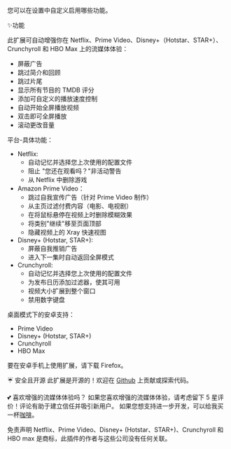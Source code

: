 您可以在设置中自定义启用哪些功能。

✨功能

此扩展可自动增强你在 Netflix、Prime Video、Disney+（Hotstar、STAR+）、Crunchyroll 和 HBO Max 上的流媒体体验：

<ul>
<li>屏蔽广告</li>
<li>跳过简介和回顾</li>
<li>跳过片尾</li>
<li>显示所有节目的 TMDB 评分</li>
<li>添加可自定义的播放速度控制</li>
<li>自动开始全屏播放视频</li>
<li>双击即可全屏播放</li>
<li>滚动更改音量</li>
</ul>

平台-具体功能：

<ul>
<li>Netflix:
  <ul>
    <li>自动记忆并选择您上次使用的配置文件</li>
    <li>阻止 "您还在观看吗？"非活动警告</li>
    <li>从 Netflix 中删除游戏</li>
  </ul>
</li>

<li>Amazon Prime Video：
  <ul>
    <li>跳过自我宣传广告（针对 Prime Video 制作）</li>
    <li>从主页过滤付费内容（电影、电视剧）</li>
    <li>在将鼠标悬停在视频上时删除模糊效果</li>
    <li>将类别"继续"移至页面顶部</li>
    <li>隐藏视频上的 Xray 快速视图</li>
  </ul>
</li>

<li>Disney+ (Hotstar, STAR+):
  <ul>
    <li>屏蔽自我推销广告</li>
    <li>进入下一集时自动返回全屏模式</li>
  </ul>
</li>

<li>Crunchyroll:
  <ul>
    <li>自动记忆并选择您上次使用的配置文件</li>
    <li>为发布日历添加过滤器，使其可用</li>
    <li>视频大小扩展到整个窗口</li>
    <li>禁用数字键盘</li>
  </ul>
</li>
</ul>

桌面模式下的安卓支持：

<ul>
<li>Prime Video</li>
<li>Disney+ (Hotstar, STAR+)</li>
<li>Crunchyroll</li>
<li>HBO Max</li>
</ul>
要在安卓手机上使用扩展，请下载 Firefox。

☔ 安全且开源
此扩展是开源的！欢迎在 <a href="https://github.com/Dreamlinerm/Netflix-Prime-Auto-Skip" target="_blank">Github</a> 上贡献或探索代码。

💕 喜欢增强的流媒体体验吗？
如果您喜欢增强的流媒体体验，请考虑留下 5 星评价！评论有助于建立信任并吸引新用户。
如果您想支持进一步开发，可以给我买一杯<a href="https://github.com/sponsors/Dreamlinerm" target="_blank">咖啡</a>。

免责声明
Netflix、Prime Video、Disney+ (Hotstar、STAR+)、Crunchyroll 和 HBO max 是商标，此插件的作者与这些公司没有任何关联。
